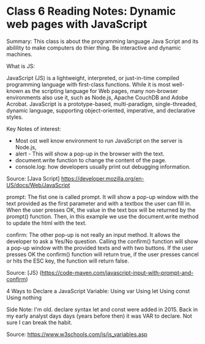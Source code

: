 # Class 6 Reading Notes: Dynamic web pages with JavaScript

Summary: This class is about the programming language Java Script and its abilility to make computers do thier thing. Be interactive and dynamic machines.

What is JS:

JavaScript (JS) is a lightweight, interpreted, or just-in-time compiled programming language with first-class functions. While it is most well-known as the scripting language for Web pages, many non-browser environments also use it, such as Node.js, Apache CouchDB and Adobe Acrobat. JavaScript is a prototype-based, multi-paradigm, single-threaded, dynamic language, supporting object-oriented, imperative, and declarative styles.

Key Notes of interest:

- Most ost well know environment to run JavaScript on the server is Node.js,
- alert - This will show a pop-up in the browser with the text.
- document.write function to change the content of the page.
- console.log: how developers usually print out debugging information.

Source: [Java Script] <https://developer.mozilla.org/en-US/docs/Web/JavaScript>

prompt: The fist one is called prompt. It will show a pop-up window with the text provided as the first parameter and with a textbox the user can fill in. When the user presses OK, the value in the text box will be returned by the prompt() function. Then, in this example we use the document.write method to update the html with the text.

confirm: The other pop-up is not really an input method. It allows the developer to ask a Yes/No question. Calling the confirm() function will show a pop-up window with the provided texts and with two buttons. If the user presses OK the confirm() function will return true, if the user presses cancel or hits the ESC key, the function will return false.

Source: [JS} (<https://code-maven.com/javascript-input-with-prompt-and-confirm>)

4 Ways to Declare a JavaScript Variable:
Using var
Using let
Using const
Using nothing

Side Note: I'm old. declare syntax let and const were added in 2015. Back in my early analyst days days (years before then) it was VAR to declare. Not sure I can break the habit.

Source: <https://www.w3schools.com/js/js_variables.asp>
